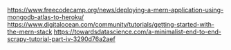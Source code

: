 https://www.freecodecamp.org/news/deploying-a-mern-application-using-mongodb-atlas-to-heroku/
https://www.digitalocean.com/community/tutorials/getting-started-with-the-mern-stack
https://towardsdatascience.com/a-minimalist-end-to-end-scrapy-tutorial-part-iv-3290d76a2aef


